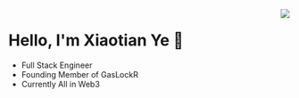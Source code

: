 <img align="right" src="https://github-readme-stats.vercel.app/api?username=chiguayeshao" />

# Hello, I'm Xiaotian Ye 👋

- Full Stack Engineer
- Founding Member of GasLockR
- Currently All in Web3

<!--
**chiguayeshao/chiguayeshao** is a ✨ _special_ ✨ repository because its `README.md` (this file) appears on your GitHub profile.

Here are some ideas to get you started:

- 🔭 I’m currently working on ...
- 🌱 I’m currently learning ...
- 👯 I’m looking to collaborate on ...
- 🤔 I’m looking for help with ...
- 💬 Ask me about ...
- 📫 How to reach me: ...
- 😄 Pronouns: ...
- ⚡ Fun fact: ...
-->




